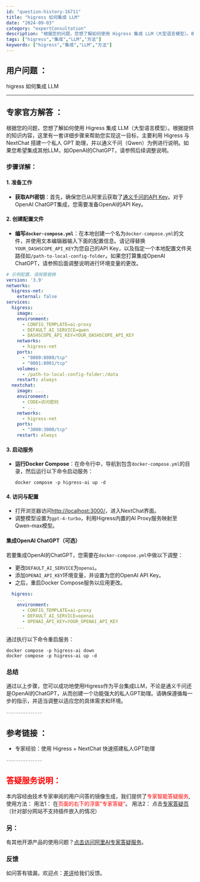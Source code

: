 ```yaml
---
id: "question-history-16711"
title: "higress 如何集成 LLM"
date: "2024-09-03"
category: "expertConsultation"
description: "根据您的问题，您想了解如何使用 Higress 集成 LLM（大型语言模型）。根据提供的知识内容，这里有一套详细步骤来帮助您实现这一目标，主要利用 Higress 与 NextChat 搭建一个私人 GPT 助理，并以通义千问（Qwen）为例进行说明。如果您希望集成其他LLM，如OpenAI的Cha"
tags: ["higress","集成","LLM","方法"]
keywords: ["higress","集成","LLM","方法"]
---
```


## 用户问题 ： 
 higress 如何集成 LLM  

---------------
## 专家官方解答 ：

根据您的问题，您想了解如何使用 Higress 集成 LLM（大型语言模型）。根据提供的知识内容，这里有一套详细步骤来帮助您实现这一目标，主要利用 Higress 与 NextChat 搭建一个私人 GPT 助理，并以通义千问（Qwen）为例进行说明。如果您希望集成其他LLM，如OpenAI的ChatGPT，请参照后续调整说明。

### **步骤详解：**

#### **1. 准备工作**
- **获取API密钥**：首先，确保您已从阿里云获取了[通义千问的API Key](https://help.aliyun.com/zh/dashscope/opening-service?spm=a2c4g.11186623.0.0.72c2369dLprd45)。对于OpenAI ChatGPT集成，您需要准备OpenAI的API Key。

#### **2. 创建配置文件**
- **编写`docker-compose.yml`**：在本地创建一个名为`docker-compose.yml`的文件，并使用文本编辑器输入下面的配置信息。请记得替换`YOUR_DASHSCOPE_API_KEY`为您自己的API Key，以及指定一个本地配置文件夹路径如`/path-to-local-config-folder`。如果您打算集成OpenAI ChatGPT，请参照后面调整说明进行环境变量的更改。

```yaml
# 示例配置，请按需替换
version: '3.9'
networks:
  higress-net:
    external: false
services:
  higress:
    image: ...
    environment:
      - CONFIG_TEMPLATE=ai-proxy
      - DEFAULT_AI_SERVICE=qwen
      - DASHSCOPE_API_KEY=YOUR_DASHSCOPE_API_KEY
    networks:
      - higress-net
    ports:
      - "8080:8080/tcp"
      - "8001:8001/tcp"
    volumes:
      - /path-to-local-config-folder:/data
    restart: always
  nextchat:
    image: ...
    environment:
      - CODE=访问密码
      - ...
    networks:
      - higress-net
    ports:
      - "3000:3000/tcp"
    restart: always
```

#### **3. 启动服务**
- **运行Docker Compose**：在命令行中，导航到包含`docker-compose.yml`的目录，然后运行以下命令启动服务：
  ```
  docker compose -p higress-ai up -d
  ```

#### **4. 访问与配置**
- 打开浏览器访问[http://localhost:3000/](http://localhost:3000/)，进入NextChat界面。
- 调整模型设置为`gpt-4-turbo`，利用Higress内置的AI Proxy服务映射至Qwen-max模型。

#### **集成OpenAI ChatGPT（可选）**
若要集成OpenAI的ChatGPT，您需要在`docker-compose.yml`中做以下调整：
- 更改`DEFAULT_AI_SERVICE`为`openai`。
- 添加`OPENAI_API_KEY`环境变量，并设置为您的OpenAI API Key。
- 之后，重启Docker Compose服务以应用更改。

```yaml
  higress:
    ...
    environment:
      - CONFIG_TEMPLATE=ai-proxy
      - DEFAULT_AI_SERVICE=openai
      - OPENAI_API_KEY=YOUR_OPENAI_API_KEY
    ...
```
通过执行以下命令重启服务：
```shell
docker compose -p higress-ai down
docker compose -p higress-ai up -d
```

### **总结**
通过以上步骤，您可以成功地使用Higress作为平台集成LLM，不论是通义千问还是OpenAI的ChatGPT，从而创建一个功能强大的私人GPT助理。请确保遵循每一步的指示，并适当调整以适应您的具体需求和环境。


<font color="#949494">---------------</font> 


## 参考链接 ：

* 专家经验：使用 Higress + NextChat 快速搭建私人GPT助理 


 <font color="#949494">---------------</font> 
 


## <font color="#FF0000">答疑服务说明：</font> 

本内容经由技术专家审阅的用户问答的镜像生成，我们提供了<font color="#FF0000">专家智能答疑服务</font>,使用方法：
用法1： 在<font color="#FF0000">页面的右下的浮窗”专家答疑“</font>。
用法2： 点击[专家答疑页](https://answer.opensource.alibaba.com/docs/intro)（针对部分网站不支持插件嵌入的情况）
### 另：


有其他开源产品的使用问题？[点击访问阿里AI专家答疑服务](https://answer.opensource.alibaba.com/docs/intro)。
### 反馈
如问答有错漏，欢迎点：[差评](https://ai.nacos.io/user/feedbackByEnhancerGradePOJOID?enhancerGradePOJOId=16725)给我们反馈。
